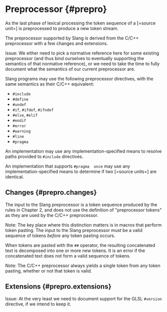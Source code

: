 Preprocessor {#prepro}
============

As the last phase of lexical processing the token sequence of a [=source unit=] is preprocessed to produce a new token stream.

The preprocessor supported by Slang is derived from the C/C++ preprocessor with a few changes and extensions.

Issue: We either need to pick a normative reference here for some existing preprocessor (and thus bind ourselves to eventually supporting the semantics of that normative reference), or we need to take the time to fully document what the semantics of our current preprocessor are.

Slang programs may use the following preprocessor directives, with the same semantics as their C/C++ equivalent:


* `#include`
* `#define`
* `#undef`
* `#if`, `#ifdef`, `#ifndef`
* `#else`, `#elif`
* `#endif`
* `#error`
* `#warning`
* `#line`
* `#pragma`


An implementation may use any implementation-specified means to resolve paths provided to `#include` directives.

An implementation that supports `#pragma  once` may use any implementation-specified means to determine if two [=source units=] are identical.

Changes {#prepro.changes}
-------

The input to the Slang preprocessor is a token sequence produced by the rules in Chapter 2, and does not use the definition of "preprocessor tokens" as they are used by the C/C++ preprocessor.

Note: The key place where this distinction matters is in macros that perform token pasting.
The input to the Slang preprocessor must be a valid sequence of tokens *before* any token pasting occurs.

When tokens are pasted with the `##` operator, the resulting concatenated text is decomposed into one or more new tokens.
It is an error if the concatenated text does not form a valid sequence of tokens.

Note: The C/C++ preprocessor always yields a single token from any token pasting, whether or not that token is valid.

Extensions {#prepro.extensions}
----------

Issue: At the very least we need to document support for the GLSL `#version` directive, if we intend to keep it.

